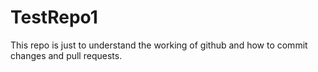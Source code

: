 # TestRepo1
This repo is just to understand the working of github and how to commit changes and pull requests.
